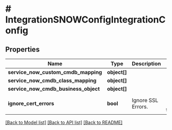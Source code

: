 # # IntegrationSNOWConfigIntegrationConfig

## Properties

Name | Type | Description | Notes
------------ | ------------- | ------------- | -------------
**service_now_custom_cmdb_mapping** | **object[]** |  | [optional]
**service_now_cmdb_class_mapping** | **object[]** |  | [optional]
**service_now_cmdb_business_object** | **object[]** |  | [optional]
**ignore_cert_errors** | **bool** | Ignore SSL Errors. | [optional] [default to false]

[[Back to Model list]](../../README.md#models) [[Back to API list]](../../README.md#endpoints) [[Back to README]](../../README.md)

